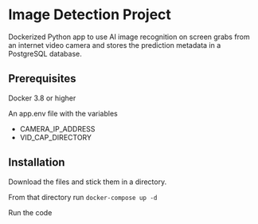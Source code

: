 # Image Detection Project

Dockerized Python app to use AI image recognition on screen grabs from an
internet video camera and stores the prediction metadata in a 
PostgreSQL database.

## Prerequisites

Docker 3.8 or higher

An app.env file with the variables
* CAMERA_IP_ADDRESS
* VID_CAP_DIRECTORY

## Installation

Download the files and stick them in a directory.

From that directory run ```docker-compose up -d```

Run the code

